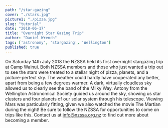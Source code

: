 ```yaml
---
path: "/star-gazing"
cover: "./stars.jpg"
picture1: "./pizza.jpg"
slug: "tutorial"
date: "2018-06-17"
title: "Overnight Star Gazing Trip"
author: "Daniel Wrench"
tags: ['astronomy', 'stargazing', 'Wellington']
published: true
---
```


On Saturday 14th July 2018 the NZSSA held its first overnight stargazing trip at Camp Wainui. Both NZSSA members and those who just wanted a trip out to see the stars were treated to a stellar night of pizza, planets, and a picture-perfect sky. The weather could hardly have cooperated any better, apart from being a few degrees warmer. A dark, virtually cloudless sky allowed us to clearly see the band of the Milky Way. Antony from the Wellington Astronomical Society guided us around the sky, showing us star clusters and four planets of our solar system through his telescope. Viewing Mars was particularly fitting, given we also watched the movie The Martian during the night! Be sure to follow the NZSSA for opportunities to come on trips like this. Contact us at info@nzssa.org.nz to find out more about becoming a member.
